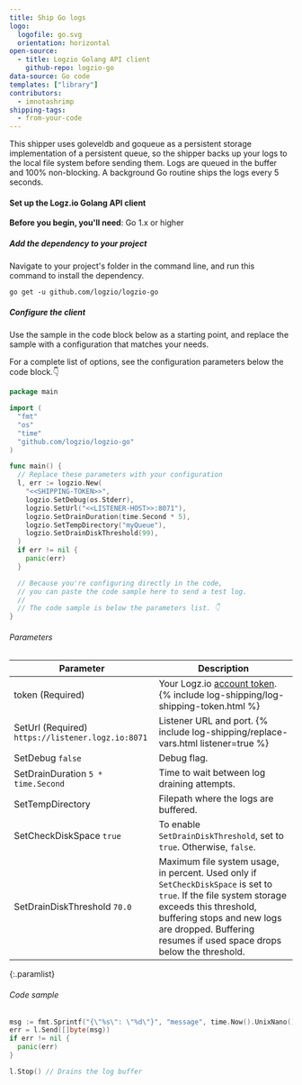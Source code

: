 ```yaml
---
title: Ship Go logs
logo:
  logofile: go.svg
  orientation: horizontal
open-source:
  - title: Logzio Golang API client
    github-repo: logzio-go
data-source: Go code
templates: ["library"]
contributors:
  - imnotashrimp
shipping-tags:
  - from-your-code
---
```


This shipper uses goleveldb and goqueue as a persistent storage implementation of a persistent queue, so the shipper backs up your logs to the local file system before sending them.
Logs are queued in the buffer and 100% non-blocking.
A background Go routine ships the logs every 5 seconds.

#### Set up the Logz.io Golang API client

**Before you begin, you'll need**:
Go 1.x or higher

<div class="tasklist">

##### Add the dependency to your project

Navigate to your project's folder in the command line, and run this command to install the dependency.

```shell
go get -u github.com/logzio/logzio-go
```

##### Configure the client

Use the sample in the code block below as a starting point, and replace the sample with a configuration that matches your needs.

For a complete list of options, see the configuration parameters below the code block.👇

```go
package main

import (
  "fmt"
  "os"
  "time"
  "github.com/logzio/logzio-go"
)

func main() {
  // Replace these parameters with your configuration
  l, err := logzio.New(
    "<<SHIPPING-TOKEN>>",
    logzio.SetDebug(os.Stderr),
    logzio.SetUrl("<<LISTENER-HOST>>:8071"),
    logzio.SetDrainDuration(time.Second * 5),
    logzio.SetTempDirectory("myQueue"),
    logzio.SetDrainDiskThreshold(99),
  )
  if err != nil {
    panic(err)
  }

  // Because you're configuring directly in the code,
  // you can paste the code sample here to send a test log.
  //
  // The code sample is below the parameters list. 👇
}
```

###### Parameters

| Parameter | Description |
|---|---|
| token (Required) | Your Logz.io [account token](https://app.logz.io/#/dashboard/settings/general).    {% include log-shipping/log-shipping-token.html %} |
| SetUrl (Required) <span class="default-param">`https://listener.logz.io:8071`</span> | Listener URL and port.    {% include log-shipping/replace-vars.html listener=true %} |
| SetDebug <span class="default-param">`false`</span> | Debug flag. |
| SetDrainDuration <span class="default-param">`5 * time.Second`</span> | Time to wait between log draining attempts. |
| SetTempDirectory | Filepath where the logs are buffered. |
| SetCheckDiskSpace <span class="default-param">`true`</span> | To enable `SetDrainDiskThreshold`, set to `true`. Otherwise, `false`. |
| SetDrainDiskThreshold <span class="default-param">`70.0`</span> | Maximum file system usage, in percent. Used only if `SetCheckDiskSpace` is set to `true`. If the file system storage exceeds this threshold, buffering stops and new logs are dropped. Buffering resumes if used space drops below the threshold. |
{:.paramlist}


###### Code sample

```go
msg := fmt.Sprintf("{\"%s\": \"%d\"}", "message", time.Now().UnixNano())
err = l.Send([]byte(msg))
if err != nil {
  panic(err)
}

l.Stop() // Drains the log buffer
```

</div>
